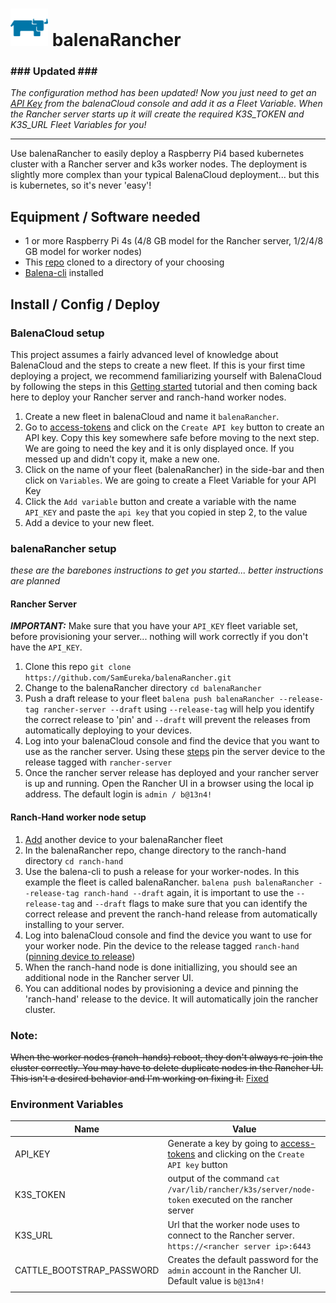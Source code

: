 # <img src="logo.png" alt="rancher steer" width="60" /> balenaRancher

 ### ### Updated ### ###
_The configuration method has been updated! Now you just need to get an [API Key](https://dashboard.balena-cloud.com/preferences/access-tokens) from the balenaCloud console and add it as a Fleet Variable. When the Rancher server starts up it will create the required K3S_TOKEN and K3S_URL Fleet Variables for you!_
___

Use balenaRancher to easily deploy a Raspberry Pi4 based kubernetes cluster with a Rancher server and k3s worker nodes. The deployment is slightly more complex than your typical BalenaCloud deployment... but this is kubernetes, so it's never 'easy'!

## Equipment / Software needed

* 1 or more Raspberry Pi 4s (4/8 GB model for the Rancher server, 1/2/4/8 GB model for worker nodes)
* This [repo](https://github.com/SamEureka/balenaRancher.git) cloned to a directory of your choosing
* [Balena-cli](https://github.com/balena-io/balena-cli/blob/master/README.md) installed

## Install / Config / Deploy

### BalenaCloud setup
This project assumes a fairly advanced level of knowledge about BalenaCloud and the steps to create a new fleet. If this is your first time deploying a project, we recommend familiarizing yourself with BalenaCloud by following the steps in this [Getting started](https://www.balena.io/docs/learn/getting-started/raspberrypi4-64/nodejs/) tutorial and then coming back here to deploy your Rancher server and ranch-hand worker nodes.

1. Create a new fleet in balenaCloud and name it `balenaRancher`.
2. Go to [access-tokens](https://dashboard.balena-cloud.com/preferences/access-tokens) and click on the `Create API key` button to create an API key. Copy this key somewhere safe before moving to the next step. We are going to need the key and it is only displayed once. If you messed up and didn't copy it, make a new one.
3. Click on the name of your fleet (balenaRancher) in the side-bar and then click on `Variables`. We are going to create a Fleet Variable for your API Key 
4. Click the `Add variable` button and create a variable with the name `API_KEY` and paste the `api key` that you copied in step 2, to the value
5. Add a device to your new fleet.

### balenaRancher setup 
_*these are the barebones instructions to get you started... better instructions are planned*_

#### Rancher Server
***IMPORTANT:*** Make sure that you have your `API_KEY` fleet variable set, before provisioning your server... nothing will work correctly if you don't have the `API_KEY`.
1. Clone this repo `git clone https://github.com/SamEureka/balenaRancher.git`
2. Change to the balenaRancher directory `cd balenaRancher`
3. Push a draft release to your fleet `balena push balenaRancher --release-tag rancher-server --draft` using `--release-tag` will help you identify the correct release to 'pin' and `--draft` will prevent the releases from automatically deploying to your devices.
4. Log into your balenaCloud console and find the device that you want to use as the rancher server. Using these [steps](https://www.balena.io/docs/learn/deploy/release-strategy/release-policy/#pin-device-to-a-release) pin the server device to the release tagged with `rancher-server`
5. Once the rancher server release has deployed and your rancher server is up and running. Open the Rancher UI in a browser using the local ip address. The default login is `admin / b@13n4!`

#### Ranch-Hand worker node setup
1. [Add](https://www.balena.io/docs/learn/getting-started/raspberrypi3/nodejs/#add-your-first-device) another device to your balenaRancher fleet
2. In the balenaRancher repo, change directory to the ranch-hand directory `cd ranch-hand`
3. Use the balena-cli to push a release for your worker-nodes. In this example the fleet is called balenaRancher. `balena push balenaRancher --release-tag ranch-hand --draft` again, it is important to use the `--release-tag` and `--draft` flags to make sure that you can identify the correct release and prevent the ranch-hand release from automatically installing to your server.
4. Log into balenaCloud console and find the device you want to use for your worker node. Pin the device to the release tagged `ranch-hand` ([pinning device to release](https://www.balena.io/docs/learn/deploy/release-strategy/release-policy/#pin-device-to-a-release))
5. When the ranch-hand node is done initiallizing, you should see an additional node in the Rancher server UI.
6. You can additional nodes by provisioning a device and pinning the 'ranch-hand' release to the device. It will automatically join the rancher cluster.

### Note:
<s>When the worker nodes (ranch-hands) reboot, they don't always re-join the cluster correctly. You may have to delete duplicate nodes in the Rancher UI. This isn't a desired behavior and I'm working on fixing it.</s> [Fixed](https://github.com/SamEureka/balenaRancher/pull/5)

### Environment Variables

|Name|Value|
|---|---|
|API_KEY|Generate a key by going to [access-tokens](https://dashboard.balena-cloud.com/preferences/access-tokens) and clicking on the `Create API key` button|
|K3S_TOKEN|output of the command `cat /var/lib/rancher/k3s/server/node-token` executed on the rancher server|
|K3S_URL|Url that the worker node uses to connect to the Rancher server. `https://<rancher server ip>:6443`|
|CATTLE_BOOTSTRAP_PASSWORD|Creates the default password for the `admin` account in the Rancher UI. Default value is `b@13n4!`|
| | |
